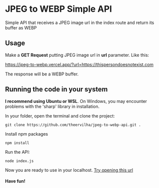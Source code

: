 # JPEG to WEBP Simple API

Simple API that receives a JPEG image url in the index route and return its buffer as WEBP

## Usage

Make a **GET Request** putting JPEG image url in **url** parameter. Like this:

https://jpeg-to-webp.vercel.app/?url=https://thispersondoesnotexist.com

The response will be a WEBP buffer.

## Running the code in your system

**I recommend using Ubuntu or WSL**. On Windows, you may encounter problems with the 'sharp' library in installation.

In your folder, open the terminal and clone the project:

```git clone https://github.com/theervilha/jpeg-to-webp-api.git .```

Install npm packages

`npm install`

Run the API:

`node index.js`

Now you are ready to use in your localhost. [Try opening this url](http://localhost:5000/?url=https://thispersondoesnotexist.com)

#### Have fun!
